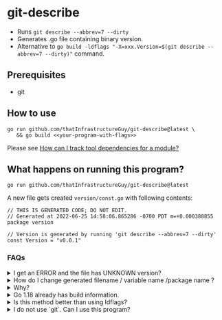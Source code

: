 # git-describe

* Runs `git describe --abbrev=7 --dirty`
* Generates .go file containing binary version.
* Alternative to `go build -ldflags "-X=xxx.Version=$(git describe --abbrev=7 --dirty)"` command.

## Prerequisites
* git

## How to use

```
go run github.com/thatInfrastructureGuy/git-describe@latest \
   && go build <<your-program-with-flags>>
```

Please see [How can I track tool dependencies for a module?](https://github.com/golang/go/wiki/Modules#how-can-i-track-tool-dependencies-for-a-module)

## What happens on running this program?

```
go run github.com/thatInfrastructureGuy/git-describe@latest
```

A new file gets created `version/const.go` with following contents:

```
// THIS IS GENERATED CODE; DO NOT EDIT.
// Generated at 2022-06-25 14:58:06.865286 -0700 PDT m=+0.000388855
package version

// Version is generated by running 'git describe --abbrev=7 --dirty'
const Version = "v0.0.1"
```

### FAQs

<details>
<summary>
  I get an ERROR and the file has UNKNOWN version? 
</summary>
  
  `const Version = "UNKNOWN"`
  1. Please make sure you have `git` binary installed.
  2. Check the output of `git describe --abbrev=7 --dirty` manually for your repository.
</details>

<details>
<summary>
  How do I change generated filename / variable name /package name ?
</summary> 
  
  ```
  go run github.com/thatInfrastructureGuy/git-describe@latest \
     --filepath=version/version.go --package=version --variable=Version
  ```
</details>

<details>
<summary>
  Why?
</summary>

  * I wanted the build to error out if I _forgot_ to generate version. Just make sure you using the `Version` variable somewhere in your program for it to error out.

</details>

<details>
<summary>
 Go 1.18 already has build information.
</summary>
   
| Git-Describe Features | Go 1.18  | 
|-----------------------|----------|
|Git SHA| ✅ | 
|Git Tag| ❌ Works with `go install`. `go build` returns `(develop)`| 
|Number of commits since last tag| ❌ |
|Dirty Flag| ✅ |

</details>

<details>
<summary>
  Is this method better than using ldflags?
</summary>
  ¯\_(ツ)_/¯
</details>

<details>
<summary>
  I do not use `git`. Can I use this program?
</summary>
  No. PRs welcome. :)
</details>
